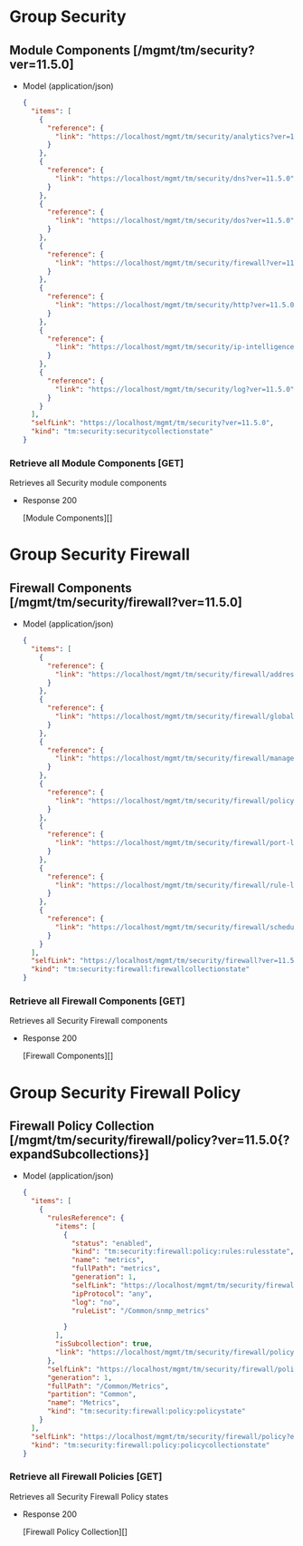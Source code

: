 # Group Security

## Module Components [/mgmt/tm/security?ver=11.5.0]

+ Model (application/json)

    ```json
    {
      "items": [
        {
          "reference": {
            "link": "https://localhost/mgmt/tm/security/analytics?ver=11.5.0"
          }
        },
        {
          "reference": {
            "link": "https://localhost/mgmt/tm/security/dns?ver=11.5.0"
          }
        },
        {
          "reference": {
            "link": "https://localhost/mgmt/tm/security/dos?ver=11.5.0"
          }
        },
        {
          "reference": {
            "link": "https://localhost/mgmt/tm/security/firewall?ver=11.5.0"
          }
        },
        {
          "reference": {
            "link": "https://localhost/mgmt/tm/security/http?ver=11.5.0"
          }
        },
        {
          "reference": {
            "link": "https://localhost/mgmt/tm/security/ip-intelligence?ver=11.5.0"
          }
        },
        {
          "reference": {
            "link": "https://localhost/mgmt/tm/security/log?ver=11.5.0"
          }
        }
      ],
      "selfLink": "https://localhost/mgmt/tm/security?ver=11.5.0",
      "kind": "tm:security:securitycollectionstate"
    }
    ```

### Retrieve all Module Components [GET]
Retrieves all Security module components

+ Response 200

    [Module Components][]

# Group Security Firewall

## Firewall Components [/mgmt/tm/security/firewall?ver=11.5.0]

+ Model (application/json)

    ```json
    {
      "items": [
        {
          "reference": {
            "link": "https://localhost/mgmt/tm/security/firewall/address-list?ver=11.5.0"
          }
        },
        {
          "reference": {
            "link": "https://localhost/mgmt/tm/security/firewall/global-rules?ver=11.5.0"
          }
        },
        {
          "reference": {
            "link": "https://localhost/mgmt/tm/security/firewall/management-ip-rules?ver=11.5.0"
          }
        },
        {
          "reference": {
            "link": "https://localhost/mgmt/tm/security/firewall/policy?ver=11.5.0"
          }
        },
        {
          "reference": {
            "link": "https://localhost/mgmt/tm/security/firewall/port-list?ver=11.5.0"
          }
        },
        {
          "reference": {
            "link": "https://localhost/mgmt/tm/security/firewall/rule-list?ver=11.5.0"
          }
        },
        {
          "reference": {
            "link": "https://localhost/mgmt/tm/security/firewall/schedule?ver=11.5.0"
          }
        }
      ],
      "selfLink": "https://localhost/mgmt/tm/security/firewall?ver=11.5.0",
      "kind": "tm:security:firewall:firewallcollectionstate"
    }
    ```

### Retrieve all Firewall Components [GET]
Retrieves all Security Firewall components

+ Response 200

    [Firewall Components][]

# Group Security Firewall Policy

## Firewall Policy Collection [/mgmt/tm/security/firewall/policy?ver=11.5.0{?expandSubcollections}]

+ Model (application/json)

    ```json
    {
      "items": [
        {
          "rulesReference": {
            "items": [
              {
                "status": "enabled",
                "kind": "tm:security:firewall:policy:rules:rulesstate",
                "name": "metrics",
                "fullPath": "metrics",
                "generation": 1,
                "selfLink": "https://localhost/mgmt/tm/security/firewall/policy/~Common~Metrics/rules/metrics?ver=11.5.0",
                "ipProtocol": "any",
                "log": "no",
                "ruleList": "/Common/snmp_metrics"

              }
            ],
            "isSubcollection": true,
            "link": "https://localhost/mgmt/tm/security/firewall/policy/~Common~Metrics/rules?ver=11.5.0"
          },
          "selfLink": "https://localhost/mgmt/tm/security/firewall/policy/~Common~Metrics?ver=11.5.0",
          "generation": 1,
          "fullPath": "/Common/Metrics",
          "partition": "Common",
          "name": "Metrics",
          "kind": "tm:security:firewall:policy:policystate"
        }
      ],
      "selfLink": "https://localhost/mgmt/tm/security/firewall/policy?expandSubcollections=true&ver=11.5.0",
      "kind": "tm:security:firewall:policy:policycollectionstate"
    }
    ```

### Retrieve all Firewall Policies [GET]
Retrieves all Security Firewall Policy states

+ Response 200

    [Firewall Policy Collection][]

